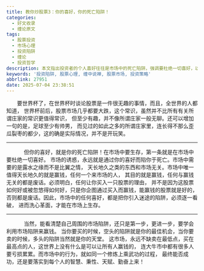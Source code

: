 ```yaml
---
title: 教你炒股票3：你的喜好，你的死亡陷阱！
categories:
  - 好文收录
  - 缠论原文
tags:
  - 股票投资
  - 市场心理
  - 投资陷阱
  - 缠论
  - 投资哲学
description: 本文指出投资者的个人喜好往往是市场中的死亡陷阱，强调要杜绝一切喜好，以智慧和勤奋应对市场诱惑，掌握利用市场陷阱赢钱的技巧。
keywords: '投资陷阱, 股票心理, 缠中说禅, 股票市场, 投资策略'
abbrlink: 27951
date: 2025-07-04 23:38:51
---
```


　　要世界杯了，在世界杯时谈论股票是一件很无趣的事情，而且，全世界的人都知道， 世界杯前后，股票市场几乎都要大跌，这个常识，虽然并不比所有有关所谓庄家的常识更值得常识， 但至少有趣，并不像所谓庄家一般无聊。还可以增加一句的是，足球至少有帅男， 而见过的如此之多的所谓庄家里，连长得不那么歪瓜裂枣的都少，这的确是实际情况，并不是开玩笑。

---
　<!-- more -->
　　但你的喜好，就是你的死亡陷阱！在市场中要生存，第一条就是在市场中要杜绝一切喜好。 市场的诱惑，永远就是通过你的喜好而陷你于死亡。市场中需要的是露水之缘而不是比翼之情， 天长地久之类的东西和市场无关。市场中唯一值得天长地久的就是赢钱，任何一个来市场的人， 其目的就是赢钱，任何与赢钱无关的都是废话。必须明白，任何让你买入一只股票的理由， 并不是因为这股票如何好或被忽悠得如何好，只是你企图通过买入而赢钱，能赢钱的股票就是好的， 否则都是废话。因此，市场中的任何喜好，都是把你引入迷途的陷阱，必须逐一看破， 进而洗心革面，才能在市场上生存。

---
　
　　当然，能看清楚自己周围的市场陷阱，还只是第一步，更进一步，要学会利用市场陷阱来赢钱。 当你要买的时候，空头的陷阱就是你的最佳机会，当你要卖的时候，多头的陷阱当然就是你的天堂。 这市场，永远不缺卖在最低点，买在最高点的人，这世界上没有什么是可以让所有人赢钱的， 连大牛市中都有很多人要亏损累累。而市场中的行为，就如同一个修炼上乘武功的过程， 最终能否成功，还是要落实到每个人的智慧、秉性、天赋、勤奋上来！
